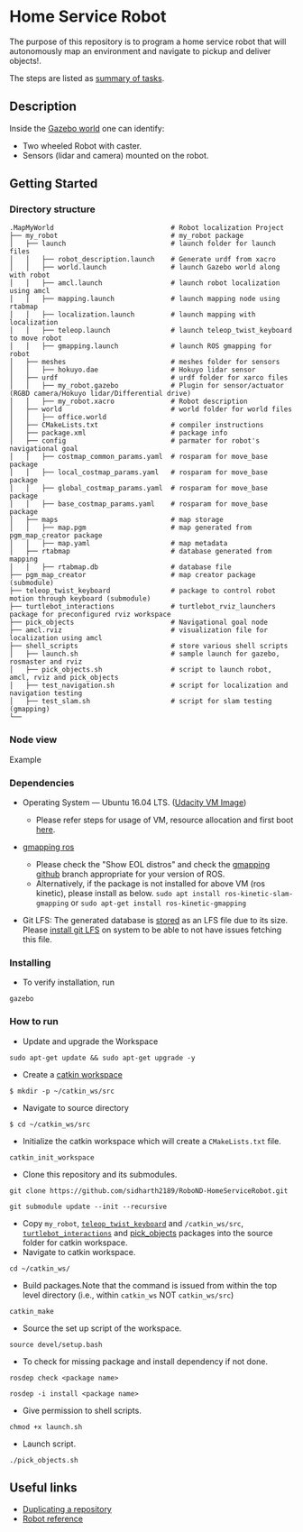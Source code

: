 # Home Service Robot
The purpose of this repository is to program a home service robot that will autonomously map an environment and navigate to pickup and deliver objects!. 

The steps are listed as [summary of tasks](task_summary.txt).

## Description
Inside the [Gazebo world](https://github.com/sidharth2189/RoboND-GazeboWorld/blob/main/images/office.png) one can identify:

* Two wheeled Robot with caster.
* Sensors (lidar and camera) mounted on the robot.

## Getting Started

### Directory structure
    .MapMyWorld                             # Robot localization Project
    ├── my_robot                            # my_robot package                   
    │   ├── launch                          # launch folder for launch files   
    │   │   ├── robot_description.launch    # Generate urdf from xacro
    │   │   ├── world.launch                # launch Gazebo world along with robot
    │   │   ├── amcl.launch                 # launch robot localization using amcl
    │   │   ├── mapping.launch              # launch mapping node using rtabmap
    │   │   ├── localization.launch         # launch mapping with localization
    │   │   ├── teleop.launch               # launch teleop_twist_keyboard to move robot
    │   │   ├── gmapping.launch             # launch ROS gmapping for robot    
    │   ├── meshes                          # meshes folder for sensors
    │   │   ├── hokuyo.dae                  # Hokuyo lidar sensor
    │   ├── urdf                            # urdf folder for xarco files
    │   │   ├── my_robot.gazebo             # Plugin for sensor/actuator (RGBD camera/Hokuyo lidar/Differential drive)
    │   │   ├── my_robot.xacro              # Robot description
    │   ├── world                           # world folder for world files
    │   │   ├── office.world
    │   ├── CMakeLists.txt                  # compiler instructions
    │   ├── package.xml                     # package info
    │   ├── config                          # parmater for robot's navigational goal   
    │   │   ├── costmap_common_params.yaml  # rosparam for move_base package
    │   │   ├── local_costmap_params.yaml   # rosparam for move_base package
    │   │   ├── global_costmap_params.yaml  # rosparam for move_base package
    │   │   ├── base_costmap_params.yaml    # rosparam for move_base package
    │   ├── maps                            # map storage   
    │   │   ├── map.pgm                     # map generated from pgm_map_creator package
    │   │   ├── map.yaml                    # map metadata
    │   ├── rtabmap                         # database generated from mapping
    │   │   ├── rtabmap.db                  # database file
    ├── pgm_map_creator                     # map creator package (submodule)    
    ├── teleop_twist_keyboard               # package to control robot motion through keyboard (submodule)
    ├── turtlebot_interactions              # turtlebot_rviz_launchers package for preconfigured rviz workspace
    ├── pick_objects                        # Navigational goal node
    ├── amcl.rviz                           # visualization file for localization using amcl
    ├── shell_scripts                       # store various shell scripts
    │   ├── launch.sh                       # sample launch for gazebo, rosmaster and rviz
    │   ├── pick_objects.sh                 # script to launch robot, amcl, rviz and pick_objects
    │   ├── test_navigation.sh              # script for localization and navigation testing
    │   ├── test_slam.sh                    # script for slam testing (gmapping)                            
    └──                          

### Node view

Example

### Dependencies

* Operating System — Ubuntu 16.04 LTS. ([Udacity VM Image](https://s3-us-west-1.amazonaws.com/udacity-robotics/Virtual+Machines/Lubuntu_071917/RoboVM_V2.1.0.zip))
  *  Please refer steps for usage of VM, resource allocation and first boot [here](/docs/VM.txt).

* [gmapping ros](https://wiki.ros.org/gmapping)
  * Please check the "Show EOL distros" and check the [gmapping github](https://github.com/ros-perception/slam_gmapping) branch appropriate for your version of ROS.
  * Alternatively, if the package is not installed for above VM (ros kinetic), please install as below.
  ```sudo apt install ros-kinetic-slam-gmapping```</brk> or ```sudo apt-get install ros-kinetic-gmapping```

* Git LFS: The generated database is [stored](/my_robot/rtabmap/rtabmap.db) as an LFS file due to its size. Please [install git LFS](https://github.com/git-lfs/git-lfs/blob/main/INSTALLING.md) on system to be able to not have issues fetching this file.


### Installing
* To verify installation, run
```
gazebo
```

### How to run
* Update and upgrade the Workspace
```
sudo apt-get update && sudo apt-get upgrade -y
```
* Create a [catkin workspace](https://wiki.ros.org/catkin/conceptual_overview)
```
$ mkdir -p ~/catkin_ws/src
```
* Navigate to source directory
```
$ cd ~/catkin_ws/src
```
* Initialize the catkin workspace which will create a ```CMakeLists.txt``` file.
```
catkin_init_workspace
```
* Clone this repository and its submodules.
```
git clone https://github.com/sidharth2189/RoboND-HomeServiceRobot.git
```
```
git submodule update --init --recursive
```
* Copy ```my_robot```, [```teleop_twist_keyboard```](https://github.com/ros-teleop/teleop_twist_keyboard) and ```/catkin_ws/src```, [```turtlebot_interactions```](https://github.com/turtlebot/turtlebot_interactions) and [pick_objects](/pick_objects/) packages into the source folder for catkin workspace.
* Navigate to catkin workspace.
```
cd ~/catkin_ws/
```
* Build packages.Note that the command is issued from within the top level directory (i.e., within ```catkin_ws``` NOT ```catkin_ws/src```) 
```
catkin_make
```
* Source the set up script of the workspace. 
```
source devel/setup.bash
```
* To check for missing package and install dependency if not done.
```
rosdep check <package name>
```
```
rosdep -i install <package name>
```
* Give permission to shell scripts.
```
chmod +x launch.sh
```
* Launch script.
```
./pick_objects.sh
```

## Useful links
* [Duplicating a repository](https://docs.github.com/en/repositories/creating-and-managing-repositories/duplicating-a-repository)
* [Robot reference](https://github.com/sidharth2189/RoboND-WhereAmI)
